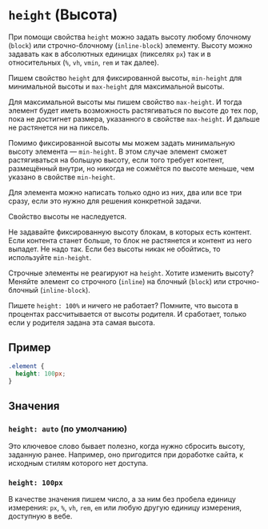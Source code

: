 # `height` (Высота)

При помощи свойства `height` можно задать высоту любому блочному (`block`) или строчно-блочному (`inline-block`) элементу. Высоту можно задавать как в абсолютных единицах (пикселях `px`) так и в относительных (`%`, `vh`, `vmin`, `rem` и так далее).

Пишем свойство `height` для фиксированной высоты, `min-height` для минимальной высоты и `max-height` для максимальной высоты.

Для максимальной высоты мы пишем свойство `max-height`. И тогда элемент будет иметь возможность растягиваться по высоте до тех пор, пока не достигнет размера, указанного в свойстве `max-height`. И дальше не растянется ни на пиксель.

Помимо фиксированной высоты мы можем задать минимальную высоту элемента — `min-height`. В этом случае элемент сможет растягиваться на большую высоту, если того требует контент, размещённый внутри, но никогда не сожмётся по высоте меньше, чем указано в свойстве `min-height`.

Для элемента можно написать только одно из них, два или все три сразу, если это нужно для решения конкретной задачи.

Свойство высоты не наследуется.

Не задавайте фиксированную высоту блокам, в которых есть контент. Если контента станет больше, то блок не растянется и контент из него выпадет. Не надо так. Если без высоты никак не обойтись, то используйте `min-height`.

Строчные элементы не реагируют на `height`. Хотите изменить высоту? Меняйте элемент со строчного (`inline`) на блочный (`block`) или строчно-блочный (`inline-block`).

Пишете `height: 100%` и ничего не работает? Помните, что высота в процентах рассчитывается от высоты родителя. И сработает, только если у родителя задана эта самая высота.

## Пример

```css
.element {
  height: 100px;
}
```

## Значения

### `height: auto` (по умолчанию)

Это ключевое слово бывает полезно, когда нужно сбросить высоту, заданную ранее. Например, оно пригодится при доработке сайта, к исходным стилям которого нет доступа.

### `height: 100px`

В качестве значения пишем число, а за ним без пробела единицу измерения: `px`, `%`, `vh`, `rem`, `em` или любую другую единицу измерения, доступную в вебе.
